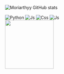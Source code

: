 
![Moriarthyy GitHub stats](https://github-readme-stats.vercel.app/api?username=Moriarthyy&show_icons=true&theme=aura)
 

<div style="display: inline_block">
  <img align="center" alt="Python" src="https://img.shields.io/badge/Python-3776AB?style=for-the-badge&logo=python&logoColor=white" />
  <img align="center" alt="Js" src="https://img.shields.io/badge/javascript-%23323330.svg?style=for-the-badge&logo=javascript&logoColor=%23F7DF1E" />
  <img align="center" alt="Css" src="https://img.shields.io/badge/css3-%231572B6.svg?style=for-the-badge&logo=css3&logoColor=white" />
  <img align="center" alt="Js" src="https://img.shields.io/badge/html5-%23E34F26.svg?style=for-the-badge&logo=html5&logoColor=white" />
  

</div>
 
<img height="160em" src="https://github-readme-stats.vercel.app/api/top-langs/?username=Moriarthyy&layout=compact&theme=radical"/>
